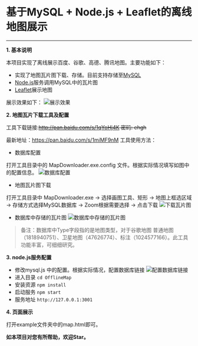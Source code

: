 # 基于MySQL + Node.js + Leaflet的离线地图展示

---

**1. 基本说明**

本项目实现了离线展示百度、谷歌、高德、腾讯地图。主要功能如下：

 - 实现了地图瓦片图下载、存储。目前支持存储至[MySQL][1]
 - [Node.js][2]服务调用MySQL中的瓦片图 
 - [Leaflet][3]展示地图

展示效果如下：
![展示效果][5]

**2. 地图瓦片下载工具及配置**

工具下载链接:~~http://pan.baidu.com/s/1qYoHj4K 密码: ehgh~~

最新地址：https://pan.baidu.com/s/1miMF9nM
工具使用方法：

 - 数据库配置
 
 打开工具目录中的 MapDownloader.exe.config 文件。根据实际情况填写如图中的配置信息。
 ![数据库配置][6]

 - 地图瓦片图下载
 
 打开工具目录中 MapDownloader.exe -> 选择画图工具、矩形 -> 地图上框选区域 -> 存储方式选择MySQL数据库 -> Zoom根据需要选择 -> 点击下载
![下载瓦片图][7]

 - 数据库中存储的瓦片图
 ![数据库中存储的瓦片图][8]
 
> 备注：数据库中Type字段指的是地图类型，对于谷歌地图 普通地图（1818940751）、卫星地图（47626774）、标注（1024577166）。此工具功能丰富，可细细研究。

**3. node.js服务配置**

 - 修改mysql.js 中的配置。根据实际情况，配置数据库链接
 ![配置数据库链接][9]
 - 进入目录 `cd OfflineMap`
 - 安装资源 `npm install`
 - 启动服务 `npm start`
 - 服务地址 `http://127.0.0.1:3001`

**4. 页面展示**

打开example文件夹中的map.html即可。

**如本项目对您有所帮助，欢迎Star。**


  [1]: https://www.mysql.com/
  [2]: https://nodejs.org/en/
  [3]: http://leafletjs.com/
  
  [5]: https://images2018.cnblogs.com/blog/1010568/201803/1010568-20180309204134685-1017810917.jpg
  [6]: https://images2018.cnblogs.com/blog/1010568/201803/1010568-20180309204153057-258755990.jpg
  [7]: https://images2018.cnblogs.com/blog/1010568/201803/1010568-20180309204751868-1305224209.jpg
  [8]: https://images2018.cnblogs.com/blog/1010568/201803/1010568-20180309204233316-1946879164.jpg
  [9]: https://images2018.cnblogs.com/blog/1010568/201803/1010568-20180309204244557-69518306.jpg
